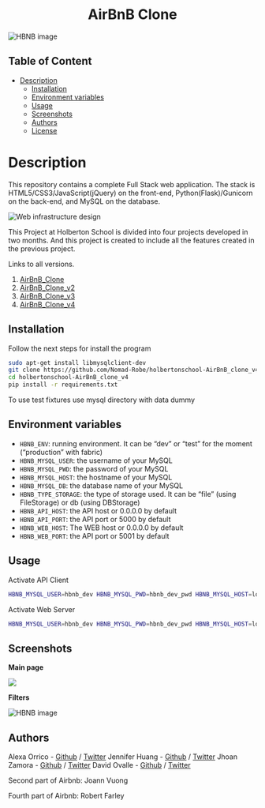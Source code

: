 <div align="center">
<h1>AirBnB Clone</h1>
</div>

<img src="https://raw.githubusercontent.com/Nomad-Rob/holbertonschool-AirBnB_clone_v4/master/HBNB%20Image.png" alt="HBNB image"/>

## Table of Content
- [Description](#description)
  - [Installation](#installation)
  - [Environment variables](#environment-variables)
  - [Usage](#usage)
  - [Screenshots](#screenshots)
  - [Authors](#authors)
  - [License](#license)

# Description
This repository contains a complete Full Stack web application. The stack is HTML5/CSS3/JavaScript(jQuery) on the front-end, Python(Flask)/Gunicorn on the back-end, and MySQL on the database.

<img src="https://s3.eu-west-3.amazonaws.com/hbtn.intranet.project.files/concepts/74/hbnb_step5.png" alt="Web infrastructure design"/>

This Project at Holberton School is divided into four projects developed in two months. And this project is created to include all the features created in the previous project.

Links to all versions.

1. [AirBnB_Clone](https://github.com/Nomad-Rob/holbertonschool-AirBnB_clone)
2. [AirBnB_Clone_v2](https://github.com/Nomad-Rob/holbertonschool-AirBnB_clone_v2)
3. [AirBnB_Clone_v3](https://github.com/Tribeoftech/holbertonschool-AirBnB_clone_v3)
4. [AirBnB_Clone_v4](https://github.com/Nomad-Rob/holbertonschool-AirBnB_clone_v4)

## Installation
Follow the next steps for install the program
```bash
sudo apt-get install libmysqlclient-dev
git clone https://github.com/Nomad-Robe/holbertonschool-AirBnB_clone_v4.git
cd holbertonschool-AirBnB_clone_v4
pip install -r requirements.txt
```
To use test fixtures use mysql directory with data dummy

## Environment variables

- `HBNB_ENV`: running environment. It can be “dev” or “test” for the moment (“production” with fabric)
- `HBNB_MYSQL_USER`: the username of your MySQL
- `HBNB_MYSQL_PWD`: the password of your MySQL
- `HBNB_MYSQL_HOST`: the hostname of your MySQL
- `HBNB_MYSQL_DB`: the database name of your MySQL
- `HBNB_TYPE_STORAGE`: the type of storage used. It can be “file” (using FileStorage) or db (using DBStorage)
- `HBNB_API_HOST`: the API host or 0.0.0.0 by default
- `HBNB_API_PORT`: the API port or 5000 by default
- `HBNB_WEB_HOST`: The WEB host or 0.0.0.0 by default
- `HBNB_WEB_PORT`: the API port or 5001 by default

## Usage
Activate API Client
```bash
HBNB_MYSQL_USER=hbnb_dev HBNB_MYSQL_PWD=hbnb_dev_pwd HBNB_MYSQL_HOST=localhost HBNB_MYSQL_DB=hbnb_dev_db HBNB_TYPE_STORAGE=db python3 -m api.v1.app
```
Activate Web Server
```bash
HBNB_MYSQL_USER=hbnb_dev HBNB_MYSQL_PWD=hbnb_dev_pwd HBNB_MYSQL_HOST=localhost HBNB_MYSQL_DB=hbnb_dev_db HBNB_TYPE_STORAGE=db python3 -m web_dynamic.hbnb
```

## Screenshots

**Main page**

<img src="https://raw.githubusercontent.com/Nomad-Rob/holbertonschool-AirBnB_clone_v4/master/main_page.png"/>

**Filters**

<img src="https://raw.githubusercontent.com/Nomad-Rob/holbertonschool-AirBnB_clone_v4/master/filters.png" alt="HBNB image"/>

## Authors
Alexa Orrico - [Github](https://github.com/alexaorrico) / [Twitter](https://twitter.com/alexa_orrico)
Jennifer Huang - [Github](https://github.com/jhuang10123) / [Twitter](https://twitter.com/earthtojhuang)
Jhoan Zamora - [Github](https://github.com/jzamora5) / [Twitter](https://twitter.com/JhoanZamora10)
David Ovalle - [Github](https://github.com/Nukemenonai) / [Twitter](https://twitter.com/disartDave)

Second part of Airbnb: Joann Vuong

Fourth part of Airbnb: Robert Farley
